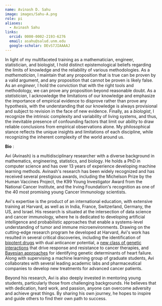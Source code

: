 ```yaml
---
name: Avinash D. Sahu
image: images/Sahu-A.png
role: pi
aliases:
  - Avinash Sahu
links:
  orcid: 0000-0002-2193-6276
  email: asahu@salud.unm.edu
  google-scholar: DEvS7JIAAAAJ
---
```


In light of my multifaceted training as a mathematician, engineer, statistician, and biologist, I hold distinct epistemological beliefs regarding the limits of knowledge and the reliability of various methodologies. As a *mathematician*, I maintain that any proposition that is true can be proven by a valid argument, and any proposition that cannot be proven is likely false. As an *engineer*, I hold the conviction that with the right tools and methodology, we can prove any proposition beyond reasonable doubt. As a *statistician*, I acknowledge the limitations of our knowledge and emphasize the importance of empirical evidence to disprove rather than prove any hypothesis, with the understanding that our knowledge is always provisional and subject to revision in the face of new evidence. Finally, as a *biologist*, I recognize the intrinsic complexity and variability of living systems, and thus, the inevitable presence of confounding factors that limit our ability to draw reliable conclusions from empirical observations alone. My philosophical stance reflects the unique insights and limitations of each discipline, while recognizing the inherent complexity of the world around us.


**Bio** :  

Avi (Avinash) is a multidisciplinary researcher with a diverse background in mathematics, engineering, statistics, and biology. He holds a PhD in computer science and has over 13 years of experience developing machine learning methods. Avinash's research has been widely recognized and has received several prestigious awards, including the Michelson Prize by the Human Vaccines Project, the K99 Young Investigator Award from the National Cancer Institute, and the Irving Foundation's recognition as one of the 40 most promising young Cancer Immunology scientists.

Avi's expertise is the product of an international education, with extensive training at Harvard, as well as in India, France, Switzerland, Germany, the US, and Israel. His research is situated at the intersection of data science and cancer immunology, where he is dedicated to developing artificial intelligence and probabilistic approaches that enable a systems-level understanding of tumor and immune microenvironments. Drawing on the cutting-edge research program he developed at Harvard, Avi's work has resulted in several critical discoveries, including the identification of [bipotent drugs](https://aacrjournals.org/cancerdiscovery/article/doi/10.1158/2159-8290.CD-22-0244/716349/Discovery-of-Targets-for-Immune-Metabolic) with dual anticancer potential, a [new class of genetic interactions](https://www.embopress.org/doi/full/10.15252/msb.20188323) that drive response and resistance to cancer therapies, and [Bayesian approaches](https://www.nature.com/articles/ncomms9555) for identifying genetic determinants of heart failure. Along with supervising a machine learning group of graduate students, Avi collaborates with several leading academic labs and pharmaceutical companies to develop new treatments for advanced cancer patients.

Beyond his research, Avi is also deeply invested in mentoring young students, particularly those from challenging backgrounds. He believes that with dedication, hard work, and passion, anyone can overcome adversity and achieve great things. By sharing his own journey, he hopes to inspire and guide others to find their own path to success.
